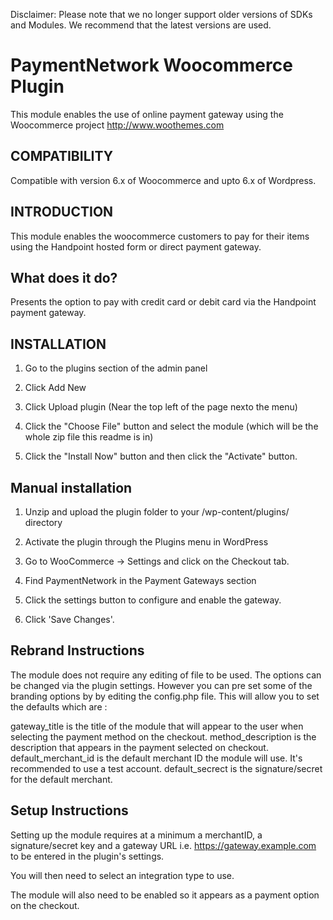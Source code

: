 Disclaimer: Please note that we no longer support older versions of SDKs and Modules. We recommend that the latest versions are used.

PaymentNetwork Woocommerce Plugin
==============

This module enables the use of online payment gateway using the Woocommerce project http://www.woothemes.com

COMPATIBILITY
------------

Compatible with version 6.x of Woocommerce and upto 6.x of Wordpress. 

INTRODUCTION
------------

This module enables the woocommerce customers to pay for their items using the Handpoint hosted form or direct payment gateway.

What does it do?
----------------
Presents the option to pay with credit card or debit card via the Handpoint payment gateway.


INSTALLATION
------------

1. Go to the plugins section of the admin panel

2. Click Add New

3. Click Upload plugin (Near the top left of the page nexto the menu)

4. Click the "Choose File" button and select the module (which will be the whole zip file this readme is in)

5. Click the "Install Now" button and then click the "Activate" button.


Manual installation 
--------------------

1. Unzip and upload the plugin folder to your /wp-content/plugins/ directory

2. Activate the plugin through the Plugins menu in WordPress

3. Go to WooCommerce -> Settings and click on the Checkout tab. 

4. Find PaymentNetwork in the Payment Gateways section 

5. Click the settings button to configure and enable the gateway.

6. Click 'Save Changes'.


Rebrand Instructions
--------------------

The module does not require any editing of file to be used. The options can be changed via the plugin settings.
However you can pre set some of the branding options by by editing the config.php file. 
This will allow you to set the defaults which are :

gateway_title is the title of the module that will appear to the user when selecting the payment method on the checkout.
method_description is the description that appears in the payment selected on checkout.
default_merchant_id is the default merchant ID the module will use. It's recommended to use a test account.
default_secrect is the signature/secret for the default merchant.


Setup Instructions
--------------------

Setting up the module requires at a minimum a merchantID, a signature/secret key and
a gateway URL i.e. https://gateway.example.com to be entered in the plugin's settings.

You will then need to select an integration type to use.

The module will also need to be enabled so it appears as a payment option on the checkout.
